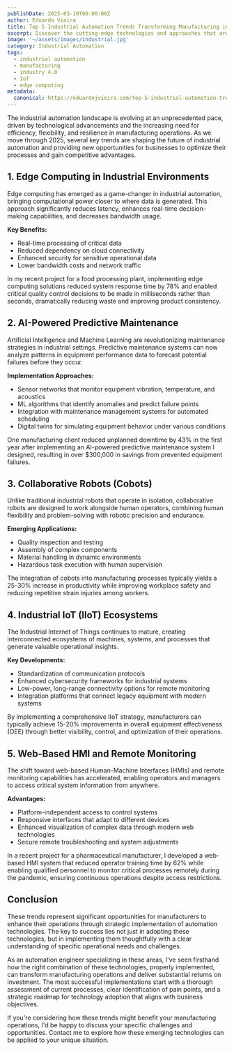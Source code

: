 ```yaml
---
publishDate: 2025-03-19T00:00:00Z
author: Eduardo Vieira
title: Top 5 Industrial Automation Trends Transforming Manufacturing in 2025
excerpt: Discover the cutting-edge technologies and approaches that are revolutionizing industrial automation and how they can benefit your manufacturing operations.
image: '~/assets/images/industrial.jpg'
category: Industrial Automation
tags:
  - industrial automation
  - manufacturing
  - industry 4.0
  - IoT
  - edge computing
metadata:
  canonical: https://eduardojvieira.com/top-5-industrial-automation-trends-in-2025
---
```


The industrial automation landscape is evolving at an unprecedented pace, driven by technological advancements and the increasing need for efficiency, flexibility, and resilience in manufacturing operations. As we move through 2025, several key trends are shaping the future of industrial automation and providing new opportunities for businesses to optimize their processes and gain competitive advantages.

## 1. Edge Computing in Industrial Environments

Edge computing has emerged as a game-changer in industrial automation, bringing computational power closer to where data is generated. This approach significantly reduces latency, enhances real-time decision-making capabilities, and decreases bandwidth usage.

**Key Benefits:**

- Real-time processing of critical data
- Reduced dependency on cloud connectivity
- Enhanced security for sensitive operational data
- Lower bandwidth costs and network traffic

In my recent project for a food processing plant, implementing edge computing solutions reduced system response time by 78% and enabled critical quality control decisions to be made in milliseconds rather than seconds, dramatically reducing waste and improving product consistency.

## 2. AI-Powered Predictive Maintenance

Artificial Intelligence and Machine Learning are revolutionizing maintenance strategies in industrial settings. Predictive maintenance systems can now analyze patterns in equipment performance data to forecast potential failures before they occur.

**Implementation Approaches:**

- Sensor networks that monitor equipment vibration, temperature, and acoustics
- ML algorithms that identify anomalies and predict failure points
- Integration with maintenance management systems for automated scheduling
- Digital twins for simulating equipment behavior under various conditions

One manufacturing client reduced unplanned downtime by 43% in the first year after implementing an AI-powered predictive maintenance system I designed, resulting in over $300,000 in savings from prevented equipment failures.

## 3. Collaborative Robots (Cobots)

Unlike traditional industrial robots that operate in isolation, collaborative robots are designed to work alongside human operators, combining human flexibility and problem-solving with robotic precision and endurance.

**Emerging Applications:**

- Quality inspection and testing
- Assembly of complex components
- Material handling in dynamic environments
- Hazardous task execution with human supervision

The integration of cobots into manufacturing processes typically yields a 25-30% increase in productivity while improving workplace safety and reducing repetitive strain injuries among workers.

## 4. Industrial IoT (IIoT) Ecosystems

The Industrial Internet of Things continues to mature, creating interconnected ecosystems of machines, systems, and processes that generate valuable operational insights.

**Key Developments:**

- Standardization of communication protocols
- Enhanced cybersecurity frameworks for industrial systems
- Low-power, long-range connectivity options for remote monitoring
- Integration platforms that connect legacy equipment with modern systems

By implementing a comprehensive IIoT strategy, manufacturers can typically achieve 15-20% improvements in overall equipment effectiveness (OEE) through better visibility, control, and optimization of their operations.

## 5. Web-Based HMI and Remote Monitoring

The shift toward web-based Human-Machine Interfaces (HMIs) and remote monitoring capabilities has accelerated, enabling operators and managers to access critical system information from anywhere.

**Advantages:**

- Platform-independent access to control systems
- Responsive interfaces that adapt to different devices
- Enhanced visualization of complex data through modern web technologies
- Secure remote troubleshooting and system adjustments

In a recent project for a pharmaceutical manufacturer, I developed a web-based HMI system that reduced operator training time by 62% while enabling qualified personnel to monitor critical processes remotely during the pandemic, ensuring continuous operations despite access restrictions.

## Conclusion

These trends represent significant opportunities for manufacturers to enhance their operations through strategic implementation of automation technologies. The key to success lies not just in adopting these technologies, but in implementing them thoughtfully with a clear understanding of specific operational needs and challenges.

As an automation engineer specializing in these areas, I've seen firsthand how the right combination of these technologies, properly implemented, can transform manufacturing operations and deliver substantial returns on investment. The most successful implementations start with a thorough assessment of current processes, clear identification of pain points, and a strategic roadmap for technology adoption that aligns with business objectives.

If you're considering how these trends might benefit your manufacturing operations, I'd be happy to discuss your specific challenges and opportunities. Contact me to explore how these emerging technologies can be applied to your unique situation.
